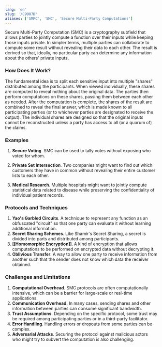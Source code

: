```yaml
---
lang: 'en'
slug: '/C9987D'
aliases: ['SMPC', 'SMC', 'Secure Multi-Party Computations']
---
```


Secure Multi-Party Computation (SMC) is a cryptography subfield that allows parties to jointly compute a function over their inputs while keeping those inputs private. In simpler terms, multiple parties can collaborate to compute some result without revealing their data to each other. The result is derived so that, ideally, no particular party can determine any information about the others' private inputs.

### How Does It Work?

The fundamental idea is to split each sensitive input into multiple "shares" distributed among the participants. When viewed individually, these shares are computed to reveal nothing about the original data. The parties then perform computations on these shares, passing them between each other as needed. After the computation is complete, the shares of the result are combined to reveal the final answer, which is made known to all participating parties (or to whichever parties are designated to receive the output). The individual shares are designed so that the original inputs cannot be reconstructed unless a party has access to all (or a quorum of) the claims.

### Examples

1. **Secure Voting**. SMC can be used to tally votes without exposing who voted for whom.

2. **Private Set Intersection**. Two companies might want to find out which customers they have in common without revealing their entire customer lists to each other.

3. **Medical Research**. Multiple hospitals might want to jointly compute statistical data related to disease while preserving the confidentiality of individual patient records.

### Protocols and Techniques

1. **Yao's Garbled Circuits**. A technique to represent any function as an obfuscated "circuit" so that one party can evaluate it without learning additional information.
2. **Secret Sharing Schemes**. Like Shamir's Secret Sharing, a secret is divided into parts and distributed among participants.
3. **[[Homomorphic Encryption]]**. A kind of encryption that allows computations to be performed on encrypted data without decrypting it.
4. **Oblivious Transfer**. A way to allow one party to receive information from another such that the sender does not know which data the receiver obtained.

### Challenges and Limitations

1. **Computational Overhead**. SMC protocols are often computationally intensive, which can be a barrier for large-scale or real-time applications.
2. **Communication Overhead**. In many cases, sending shares and other information between parties can consume significant bandwidth.
3. **Trust Assumptions**. Depending on the specific protocol, some trust may be required among participating parties or in a third-party facilitator.
4. **Error Handling**. Handling errors or dropouts from some parties can be complex.
5. **Adversarial Attacks**. Securing the protocol against malicious actors who might try to subvert the computation is also challenging.
